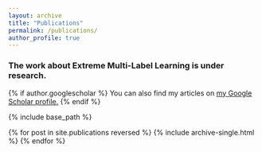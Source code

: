 ```yaml
---
layout: archive
title: "Publications"
permalink: /publications/
author_profile: true
---
```


### The work about Extreme Multi-Label Learning is under research.

{% if author.googlescholar %}
  You can also find my articles on <u><a href="{{author.googlescholar}}">my Google Scholar profile</a>.</u>
{% endif %}

{% include base_path %}

{% for post in site.publications reversed %}
  {% include archive-single.html %}
{% endfor %}
